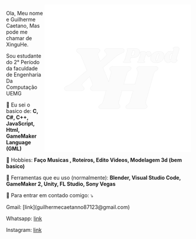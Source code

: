 <img src="https://github.com/XinguHe/XinguHe/blob/master/Logo_XHP.png" min-width="400px" max-width="400px" width="400px" align="right" alt="Computador iuriCode">

<p align="left"> 
  Ola, Meu nome e Guilherme Caetano, Mas pode me chamar de XinguHe.
  
  Sou estudante do 2° Período da faculdade de Engenharia Da Computação UEMG
</p>

<p align="left">
  🦄 Eu sei o basico de: <strong>C, C#, C++, JavaScript, Html, GameMaker Language (GML)</strong>
</p>

<p align="left">
 🎵 Hobbies: <strong>Faço Musicas , Roteiros, Edito Videos, Modelagem 3d (bem basico)</strong>
</p>

<p align="left">
  💼 Ferramentas que eu uso (normalmente): <strong>Blender, Visual Studio Code, GameMaker 2, Unity, FL Studio, Sony Vegas</strong>
</p>

<p align="left">
  💌 Para entrar em contado comigo: ⤵️
</p>

<p align="left">
Gmail: [link](guilhermecaetanno87123@gmail.com)
  
Whatsapp: [link](https://api.whatsapp.com/send/?phone=%2B5534996386599&text=Ol%C3%A1%2C+XinguheProd&type=phone_number&app_absent=0)

Instagram: [link](https://www.instagram.com/xinguheprod/)
</p>
